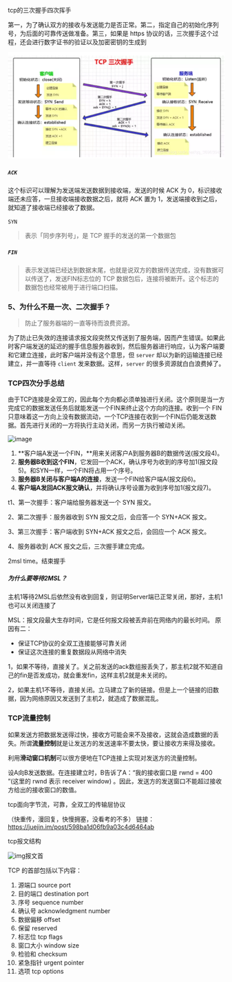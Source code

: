 tcp的三次握手四次挥手

第一，为了确认双方的接收与发送能力是否正常。第二，指定自己的初始化序列号，为后面的可靠传送做准备。第三，如果是 https 协议的话，三次握手这个过程，还会进行数字证书的验证以及加密密钥的生成到

![image-20200513175032837](imge/image-20200513175032837.png)

#####  `ACK`

这个标识可以理解为发送端发送数据到接收端，发送的时候 ACK 为 0，标识接收端还未应答，一旦接收端接收数据之后，就将 ACK 置为 1，发送端接收到之后，就知道了接收端已经接收了数据。

`SYN`

> 表示「同步序列号」，是 TCP 握手的发送的第一个数据包

##### `FIN`

> 表示发送端已经达到数据末尾，也就是说双方的数据传送完成，没有数据可以传送了，发送FIN标志位的 TCP 数据包后，连接将被断开。这个标志的数据包也经常被用于进行端口扫描。

### 5、为什么不是一次、二次握手？

> 防止了服务器端的一直等待而浪费资源。

为了防止已失效的连接请求报文段突然又传送到了服务端，因而产生错误。如果此时客户端发送的延迟的握手信息服务器收到，然后服务器进行响应，认为客户端要和它建立连接，此时客户端并没有这个意思，但 `server` 却以为新的运输连接已经建立，并一直等待 `client` 发来数据。这样，`server` 的很多资源就白白浪费掉了。



### TCP四次分手总结

由于TCP连接是全双工的，因此每个方向都必须单独进行关闭。这个原则是当一方完成它的数据发送任务后就能发送一个FIN来终止这个方向的连接。收到一个 FIN只意味着这一方向上没有数据流动，一个TCP连接在收到一个FIN后仍能发送数据。首先进行关闭的一方将执行主动关闭，而另一方执行被动关闭。



![image](https://user-gold-cdn.xitu.io/2019/4/19/16a336b5cb6a1bef?imageView2/0/w/1280/h/960/format/webp/ignore-error/1)



1. **客户端A发送一个FIN，**用来关闭客户A到服务器B的数据传送(报文段4)。
2. **服务器B收到这个FIN**，它发回一个ACK，确认序号为收到的序号加1(报文段5)。和SYN一样，一个FIN将占用一个序号。
3. **服务器B关闭与客户端A的连接**，发送一个FIN给客户端A(报文段6)。
4. **客户端A发回ACK报文确认**，并将确认序号设置为收到序号加1(报文段7)。



t1、第一次握手：客户端给服务器发送一个 SYN 报文。

2、第二次握手：服务器收到 SYN 报文之后，会应答一个 SYN+ACK 报文。

3、第三次握手：客户端收到 SYN+ACK 报文之后，会回应一个 ACK 报文。

4、服务器收到 ACK 报文之后，三次握手建立完成。

2msl time。结束握手

##### 为什么要等待2MSL？

主机1等待2MSL后依然没有收到回复，则证明Server端已正常关闭，那好，主机1也可以关闭连接了

MSL：报文段最大生存时间，它是任何报文段被丢弃前在网络内的最长时间。
原因有二：

- 保证TCP协议的全双工连接能够可靠关闭
- 保证这次连接的重复数据段从网络中消失



1，如果不等待，直接关了。关之前发送的ack数组报丢失了，那主机2就不知道自己的fin是否发成功，就会重发fin，这样主机2就是未关闭的。

2，如果主机1不等待，直接关闭。立马建立了新的链接。但是上一个链接的旧数据，因为网络原因又发送到了主机2，就造成了数据混乱。

### TCP流量控制

 如果发送方把数据发送得过快，接收方可能会来不及接收，这就会造成数据的丢失。所谓**流量控制**就是让发送方的发送速率不要太快，要让接收方来得及接收。

利用**滑动窗口机制**可以很方便地在TCP连接上实现对发送方的流量控制。

设A向B发送数据。在连接建立时，B告诉了A：“我的接收窗口是 rwnd = 400 ”(这里的 rwnd 表示 receiver window) 。因此，发送方的发送窗口不能超过接收方给出的接收窗口的数值。

tcp面向字节流，可靠，全双工的传输层协议

（快重传，漫回复，快慢拥塞，没看考的不多）
链接：https://juejin.im/post/598ba1d06fb9a03c4d6464ab

tcp报文结构

![img](https://user-gold-cdn.xitu.io/2017/3/2/5965b87af4cb8a2c4cbdc9d1727f5fe3?imageView2/0/w/1280/h/960/format/webp/ignore-error/1)报文首

TCP 的首部包括以下内容：    

1. 源端口 source port    
2. 目的端口 destination port    
3. 序号 sequence number    
4. 确认号 acknowledgment number    
5. 数据偏移 offset    
6. 保留 reserved    
7. 标志位 tcp flags    
8. 窗口大小 window size    
9. 检验和 checksum    
10. 紧急指针 urgent pointer    
11. 选项 tcp options







